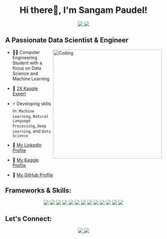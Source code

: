 <h1 align="center"><b>Hi there👋, I'm Sangam Paudel!</b></h1>

<p align="center">
    <a href="https://www.linkedin.com/in/sangampaudel530" alt="LinkedIn">
        <img src="https://img.shields.io/badge/-LinkedIn-blue?style=flat-square&logo=LinkedIn" /></a>
    <a href="https://www.kaggle.com/sangampaudel530" alt="Kaggle">
        <img src="https://img.shields.io/badge/-Kaggle-3a424f?flat-square&logo=Kaggle" /></a>
</p>

<h2 align="left"><b>A Passionate Data Scientist & Engineer</b></h2>
<img align="right" alt="Coding" width="350" src="https://cdn.dribbble.com/users/1162077/screenshots/3848914/media/7ed7d5ca074b48b328150e5a231e8d1f.gif">

- 👨‍💻 Computer Engineering Student  with a focus on Data Science and Machine Learning
- 🤖 [2X Kaggle Expert](https://www.kaggle.com/sangampaudel530)
- ⚡ Developing skills in: `Machine Learning`, `Natural Language Processing`, `Deep Learning`, and `Data Science`

- 🚀 [My LinkedIn Profile](https://www.linkedin.com/in/sangampaudel530)
- 🚀 [My Kaggle Profile](https://www.kaggle.com/sangampaudel530)
- 🚀 [My GitHub Profile](https://github.com/sangampaudel530)

<h2 align="left">Frameworks & Skills:</h2>
<p align="center">
    <img src="https://img.shields.io/badge/-TensorFlow-white?style=flat-square&logo=TensorFlow&logoColor=orange" />
    <img src="https://img.shields.io/badge/-Keras-BB0000?flat-square&logo=Keras" />
    <img src="https://img.shields.io/badge/-Sklearn-606FC5?style=flat-square&logo=sklearn&logoColor=orange" />
    <img src="https://img.shields.io/badge/-Pandas-38365A?style=flat-square&logo=Pandas&logoColor=white" />
    <img src="https://img.shields.io/badge/-OpenCV-white?style=flat-square&logo=OpenCV&logoColor=black" />
    <img src="https://img.shields.io/badge/-Numpy-093B4A?style=flat-square&logo=Numpy&logoColor=grey" />
    <img src="https://img.shields.io/badge/-Matplotlib-C7D0C5?style=flat-square&logo=python" />
    <img src="https://img.shields.io/badge/-Seaborn-49666A?style=flat-square&logo=python" />
    <img src="https://img.shields.io/badge/-Jupyter-E1EFF1?style=flat-square&logo=Jupyter" />
    <img src="https://img.shields.io/badge/-Nltk-0D3A41?style=flat-square&logo=python" />
    <img src="https://img.shields.io/badge/-Requests_HTML-4B3385?style=flat-square&logo=Requests_HTML&logoColor=white" />
    <img src="https://img.shields.io/badge/-Optuna-FF6F3D?style=flat-square&logo=Optuna" />
    <img src="https://img.shields.io/badge/-DistilBERT-FF7F00?style=flat-square&logo=Huggingface&logoColor=white" />
</p>

<h2 align="left">Let's Connect:</h2>
<p align="center">
    <a href="https://www.linkedin.com/in/sangampaudel530" target="_blank">
        <img src="https://img.shields.io/badge/-Connect%20on%20LinkedIn-blue?style=flat-square&logo=LinkedIn&logoColor=white" />
    </a>
    <a href="https://www.kaggle.com/sangampaudel530" target="_blank">
        <img src="https://img.shields.io/badge/-Explore%20my%20Kaggle%20profile-3a424f?style=flat-square&logo=Kaggle&logoColor=white" />
    </a>
</p>

